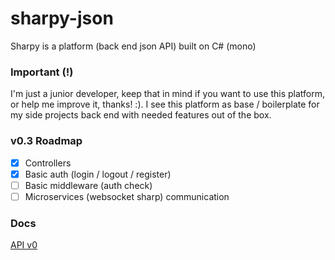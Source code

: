 # sharpy-json 
Sharpy is a platform (back end json API) built on C# (mono) 
 
### Important (!) 
 
I'm just a junior developer, keep that in mind if you want to use this platform, or help me improve it, thanks! :). I see this platform as base / boilerplate for my side projects back end with needed features out of the box. 

### v0.3 Roadmap
- [x] Controllers
- [x] Basic auth (login / logout / register)
- [ ] Basic middleware (auth check)
- [ ] Microservices (websocket sharp) communication

### Docs
[API v0](https://htmlpreview.github.io/?https://github.com/mxss/sharpy-json/blob/master/docs/api_v0.html)
